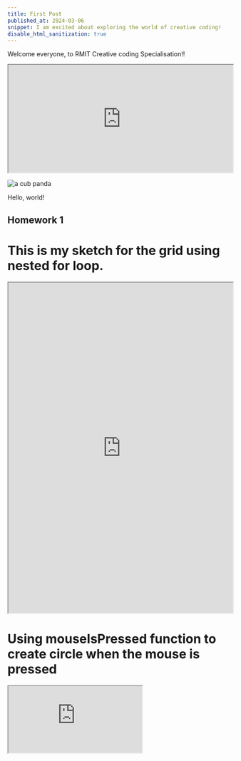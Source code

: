 ```yaml
---
title: First Post
published_at: 2024-03-06
snippet: I am excited about exploring the world of creative coding!
disable_html_sanitization: true
---
```


Welcome everyone, to RMIT Creative coding Specialisation!! 

<iframe src="https://editor.p5js.org/Buuchia/full/U0ClJnKc3" width="100%" height="242px"></iframe>

![a cub panda](/240306_First_Post/xiao_qu_ji.jpg)

Hello, world!

## Homework 1

# This is my sketch for the grid using nested **for** loop.
<iframe src="https://editor.p5js.org/Buuchia/full/uFLvgJVuw" width="100%" height="742px" ></iframe>

# Using **mouseIsPressed** function to create circle when the mouse is pressed
<iframe id="Sketch" src="https://editor.p5js.org/Buuchia/full/dQtuHGwJP"></iframe>

<script type="module>
 const iframe = document.getElementByid('Sketch')
 iframe.width = iframe.parentNode.clientWidth
 iframe.height = iframe.parentNode.clientWidth + 42
</script>

<div>
_underline_


